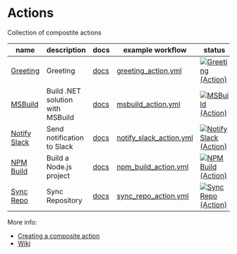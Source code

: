 <!-- ! This file is auto-generated. Please run ./utils/generate_readme.sh to regenerate it. -->
# Actions

Collection of compostite actions

name | description | docs | example workflow | status
-----|-------------|------|------------------|-------
[Greeting](https://github.com/DynamoDS/actions/blob/master/greeting/action.yml) | Greeting | [docs](greeting/README.md) | [greeting_action.yml](.github/workflows/greeting_action.yml) | [![Greeting (Action)](https://github.com/DynamoDS/actions/actions/workflows/greeting_action.yml/badge.svg)](https://github.com/DynamoDS/actions/actions/workflows/greeting_action.yml)
[MSBuild](https://github.com/DynamoDS/actions/blob/master/msbuild/action.yml) | Build .NET solution with MSBuild | [docs](msbuild/README.md) | [msbuild_action.yml](.github/workflows/msbuild_action.yml) | [![MSBuild (Action)](https://github.com/DynamoDS/actions/actions/workflows/msbuild_action.yml/badge.svg)](https://github.com/DynamoDS/actions/actions/workflows/msbuild_action.yml)
[Notify Slack](https://github.com/DynamoDS/actions/blob/master/notify_slack/action.yml) | Send notification to Slack | [docs](notify_slack/README.md) | [notify_slack_action.yml](.github/workflows/notify_slack_action.yml) | [![Notify Slack (Action)](https://github.com/DynamoDS/actions/actions/workflows/notify_slack_action.yml/badge.svg)](https://github.com/DynamoDS/actions/actions/workflows/notify_slack_action.yml)
[NPM Build](https://github.com/DynamoDS/actions/blob/master/npm_build/action.yml) | Build a Node.js project | [docs](npm_build/README.md) | [npm_build_action.yml](.github/workflows/npm_build_action.yml) | [![NPM Build (Action)](https://github.com/DynamoDS/actions/actions/workflows/npm_build_action.yml/badge.svg)](https://github.com/DynamoDS/actions/actions/workflows/npm_build_action.yml)
[Sync Repo](https://github.com/DynamoDS/actions/blob/master/sync_repo/action.yml) | Sync Repository | [docs](sync_repo/README.md) | [sync_repo_action.yml](.github/workflows/sync_repo_action.yml) | [![Sync Repo (Action)](https://github.com/DynamoDS/actions/actions/workflows/sync_repo_action.yml/badge.svg)](https://github.com/DynamoDS/actions/actions/workflows/sync_repo_action.yml)

More info:

- [Creating a composite action](https://docs.github.com/en/actions/creating-actions/creating-a-composite-action)
- [Wiki](https://wiki.autodesk.com/pages/viewpage.action?pageId=2009017625)
